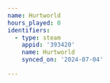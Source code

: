 ```yaml
---
name: Hurtworld
hours_played: 0
identifiers:
  - type: steam
    appid: '393420'
    name: Hurtworld
    synced_on: '2024-07-04'

---
```

